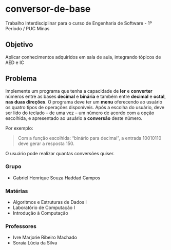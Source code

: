 # conversor-de-base

Trabalho Interdisciplinar para o curso de Engenharia de Software - 1º Período / PUC Minas

## Objetivo

 Aplicar conhecimentos adquiridos em sala de aula, integrando tópicos de AED e IC
 
 ## Problema
 
 Implemente um programa que tenha a capacidade de **ler** e **converter** números entre as bases **decimal** e
**binária** e também entre **decimal** e **octal**, **nas duas direções**. O programa deve ter um **menu** oferecendo ao
usuário os quatro tipos de operações disponíveis. Após a escolha do usuário, deve ser lido do teclado – de
uma vez – um número de acordo com a opção escolhida, e apresentado ao usuário a **conversão** deste
número. 

Por exemplo:

> Com a função escolhida: “binário para decimal”, a entrada 10010110 deve gerar a
resposta 150. 

O usuário pode realizar quantas conversões quiser.


### Grupo

- Gabriel Henrique Souza Haddad Campos

### Matérias

- Algoritmos e Estruturas de Dados I
- Laboratório de Computação I
- Introdução à Computação

### Professores

- Ivre Marjorie Ribeiro Machado
- Soraia Lúcia da Silva
